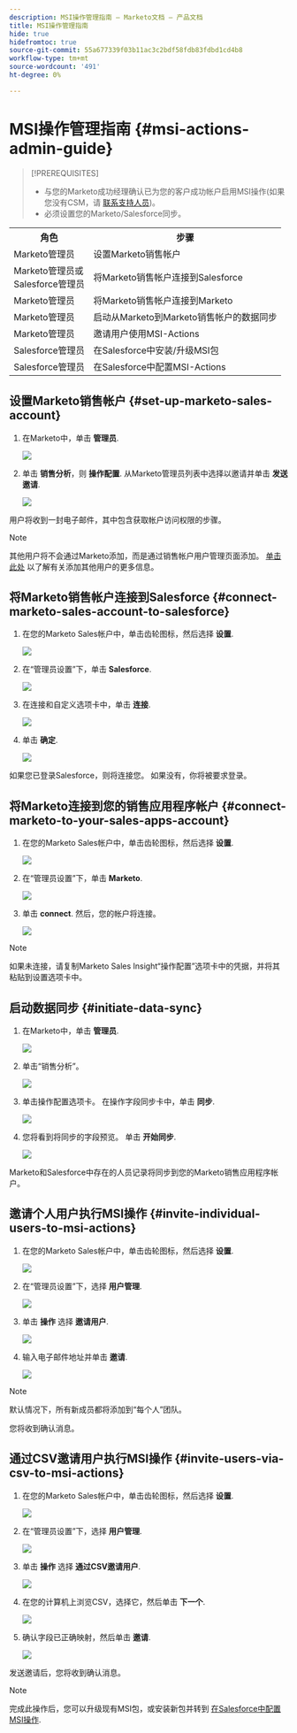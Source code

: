 ```yaml
---
description: MSI操作管理指南 — Marketo文档 — 产品文档
title: MSI操作管理指南
hide: true
hidefromtoc: true
source-git-commit: 55a677339f03b11ac3c2bdf58fdb83fdbd1cd4b8
workflow-type: tm+mt
source-wordcount: '491'
ht-degree: 0%

---
```


# MSI操作管理指南 {#msi-actions-admin-guide}

>[!PREREQUISITES]
>
>* 与您的Marketo成功经理确认已为您的客户成功帐户启用MSI操作(如果您没有CSM，请 [联系支持人员](https://nation.marketo.com/t5/support/ct-p/Support))。
>* 必须设置您的Marketo/Salesforce同步。


<table>
 <tr>
  <th>角色</th>
  <th>步骤</th>
 </tr>
 <tr>
  <td>Marketo管理员</td>
  <td>设置Marketo销售帐户</td>
 </tr>
 <tr>
  <td>Marketo管理员或 <br/>Salesforce管理员</td>
  <td>将Marketo销售帐户连接到Salesforce</td>
 </tr>
 <tr>
  <td>Marketo管理员</td>
  <td>将Marketo销售帐户连接到Marketo</td>
 </tr>
 <tr>
  <td>Marketo管理员</td>
  <td>启动从Marketo到Marketo销售帐户的数据同步</td>
 </tr>
 <tr>
  <td>Marketo管理员</td>
  <td>邀请用户使用MSI-Actions</td>
 </tr>
 <tr>
  <td>Salesforce管理员</td>
  <td>在Salesforce中安装/升级MSI包</td>
 </tr>
 <tr>
  <td>Salesforce管理员</td>
  <td>在Salesforce中配置MSI-Actions</td>
 </tr>
</table>

## 设置Marketo销售帐户 {#set-up-marketo-sales-account}

1. 在Marketo中，单击 **管理员**.

   ![](assets/msi-actions-admin-guide-1.png)

1. 单击 **销售分析**，则 **操作配置**. 从Marketo管理员列表中选择以邀请并单击 **发送邀请**.

   ![](assets/msi-actions-admin-guide-2.png)

用户将收到一封电子邮件，其中包含获取帐户访问权限的步骤。

>[!NOTE]
>
>其他用户将不会通过Marketo添加，而是通过销售帐户用户管理页面添加。 [单击此处](/help/marketo/product-docs/marketo-sales-connect/admin/invite-users.md) 以了解有关添加其他用户的更多信息。

## 将Marketo销售帐户连接到Salesforce {#connect-marketo-sales-account-to-salesforce}

1. 在您的Marketo Sales帐户中，单击齿轮图标，然后选择 **设置**.

   ![](assets/msi-actions-admin-guide-3.png)

1. 在“管理员设置”下，单击 **Salesforce**.

   ![](assets/msi-actions-admin-guide-4.png)

1. 在连接和自定义选项卡中，单击 **连接**.

   ![](assets/msi-actions-admin-guide-5.png)

1. 单击 **确定**.

   ![](assets/msi-actions-admin-guide-6.png)

如果您已登录Salesforce，则将连接您。 如果没有，你将被要求登录。

## 将Marketo连接到您的销售应用程序帐户 {#connect-marketo-to-your-sales-apps-account}

1. 在您的Marketo Sales帐户中，单击齿轮图标，然后选择 **设置**.

   ![](assets/msi-actions-admin-guide-7.png)

1. 在“管理员设置”下，单击 **Marketo**.

   ![](assets/msi-actions-admin-guide-8.png)

1. 单击 **connect**. 然后，您的帐户将连接。

   ![](assets/msi-actions-admin-guide-9.png)

>[!NOTE]
>
>如果未连接，请复制Marketo Sales Insight“操作配置”选项卡中的凭据，并将其粘贴到设置选项卡中。

## 启动数据同步 {#initiate-data-sync}

1. 在Marketo中，单击 **管理员**.

   ![](assets/msi-actions-admin-guide-10.png)

1. 单击“销售分析”。

   ![](assets/msi-actions-admin-guide-11.png)

1. 单击操作配置选项卡。 在操作字段同步卡中，单击 **同步**.

   ![](assets/msi-actions-admin-guide-12.png)

1. 您将看到将同步的字段预览。 单击 **开始同步**.

   ![](assets/msi-actions-admin-guide-13.png)

Marketo和Salesforce中存在的人员记录将同步到您的Marketo销售应用程序帐户。

## 邀请个人用户执行MSI操作 {#invite-individual-users-to-msi-actions}

1. 在您的Marketo Sales帐户中，单击齿轮图标，然后选择 **设置**.

   ![](assets/msi-actions-admin-guide-14.png)

1. 在“管理员设置”下，选择 **用户管理**.

   ![](assets/msi-actions-admin-guide-15.png)

1. 单击 **操作** 选择 **邀请用户**.

   ![](assets/msi-actions-admin-guide-16.png)

1. 输入电子邮件地址并单击 **邀请**.

   ![](assets/msi-actions-admin-guide-17.png)

>[!NOTE]
>
>默认情况下，所有新成员都将添加到“每个人”团队。

您将收到确认消息。

## 通过CSV邀请用户执行MSI操作 {#invite-users-via-csv-to-msi-actions}

1. 在您的Marketo Sales帐户中，单击齿轮图标，然后选择 **设置**.

   ![](assets/msi-actions-admin-guide-18.png)

1. 在“管理员设置”下，选择 **用户管理**.

   ![](assets/msi-actions-admin-guide-19.png)

1. 单击 **操作** 选择 **通过CSV邀请用户**.

   ![](assets/msi-actions-admin-guide-20.png)

1. 在您的计算机上浏览CSV，选择它，然后单击 **下一个**.

   ![](assets/msi-actions-admin-guide-21.png)

1. 确认字段已正确映射，然后单击 **邀请**.

   ![](assets/msi-actions-admin-guide-22.png)

发送邀请后，您将收到确认消息。

>[!NOTE]
>
>完成此操作后，您可以升级现有MSI包，或安装新包并转到 [在Salesforce中配置MSI操作](/help/marketo/product-docs/marketo-sales-insight/actions/salesforce-configuration/msi-actions-configuration-in-salesforce.md).
